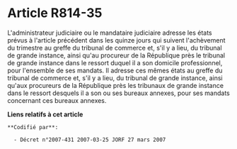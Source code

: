 # Article R814-35

L'administrateur judiciaire ou le mandataire judiciaire adresse les états prévus à l'article précédent dans les quinze jours
qui suivent l'achèvement du trimestre au greffe du tribunal de commerce et, s'il y a lieu, du tribunal de grande instance,
ainsi qu'au procureur de la République près le tribunal de grande instance dans le ressort duquel il a son domicile
professionnel, pour l'ensemble de ses mandats. Il adresse ces mêmes états au greffe du tribunal de commerce et, s'il y a
lieu, du tribunal de grande instance, ainsi qu'aux procureurs de la République près les tribunaux de grande instance dans le
ressort desquels il a son ou ses bureaux annexes, pour ses mandats concernant ces bureaux annexes.

**Liens relatifs à cet article**

	**Codifié par**:

	  - Décret n°2007-431 2007-03-25 JORF 27 mars 2007
